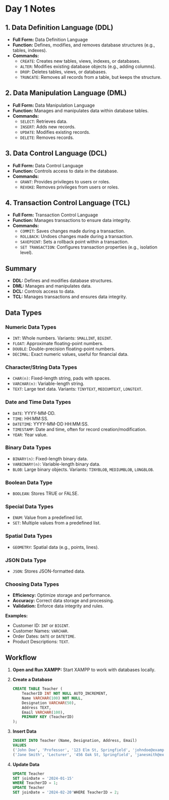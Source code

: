 # Day 1 Notes

## 1. Data Definition Language (DDL)
- **Full Form:** Data Definition Language
- **Function:** Defines, modifies, and removes database structures (e.g., tables, indexes).
- **Commands:**
  - `CREATE`: Creates new tables, views, indexes, or databases.
  - `ALTER`: Modifies existing database objects (e.g., adding columns).
  - `DROP`: Deletes tables, views, or databases.
  - `TRUNCATE`: Removes all records from a table, but keeps the structure.

## 2. Data Manipulation Language (DML)
- **Full Form:** Data Manipulation Language
- **Function:** Manages and manipulates data within database tables.
- **Commands:**
  - `SELECT`: Retrieves data.
  - `INSERT`: Adds new records.
  - `UPDATE`: Modifies existing records.
  - `DELETE`: Removes records.

## 3. Data Control Language (DCL)
- **Full Form:** Data Control Language
- **Function:** Controls access to data in the database.
- **Commands:**
  - `GRANT`: Provides privileges to users or roles.
  - `REVOKE`: Removes privileges from users or roles.

## 4. Transaction Control Language (TCL)
- **Full Form:** Transaction Control Language
- **Function:** Manages transactions to ensure data integrity.
- **Commands:**
  - `COMMIT`: Saves changes made during a transaction.
  - `ROLLBACK`: Undoes changes made during a transaction.
  - `SAVEPOINT`: Sets a rollback point within a transaction.
  - `SET TRANSACTION`: Configures transaction properties (e.g., isolation level).

## Summary
- **DDL:** Defines and modifies database structures.
- **DML:** Manages and manipulates data.
- **DCL:** Controls access to data.
- **TCL:** Manages transactions and ensures data integrity.

## Data Types

### Numeric Data Types
- `INT`: Whole numbers. Variants: `SMALLINT`, `BIGINT`.
- `FLOAT`: Approximate floating-point numbers.
- `DOUBLE`: Double-precision floating-point numbers.
- `DECIMAL`: Exact numeric values, useful for financial data.

### Character/String Data Types
- `CHAR(n)`: Fixed-length string, pads with spaces.
- `VARCHAR(n)`: Variable-length string.
- `TEXT`: Large text data. Variants: `TINYTEXT`, `MEDIUMTEXT`, `LONGTEXT`.

### Date and Time Data Types
- `DATE`: YYYY-MM-DD.
- `TIME`: HH:MM:SS.
- `DATETIME`: YYYY-MM-DD HH:MM:SS.
- `TIMESTAMP`: Date and time, often for record creation/modification.
- `YEAR`: Year value.

### Binary Data Types
- `BINARY(n)`: Fixed-length binary data.
- `VARBINARY(n)`: Variable-length binary data.
- `BLOB`: Large binary objects. Variants: `TINYBLOB`, `MEDIUMBLOB`, `LONGBLOB`.

### Boolean Data Type
- `BOOLEAN`: Stores TRUE or FALSE.

### Special Data Types
- `ENUM`: Value from a predefined list.
- `SET`: Multiple values from a predefined list.

### Spatial Data Types
- `GEOMETRY`: Spatial data (e.g., points, lines).

### JSON Data Type
- `JSON`: Stores JSON-formatted data.

### Choosing Data Types
- **Efficiency:** Optimize storage and performance.
- **Accuracy:** Correct data storage and processing.
- **Validation:** Enforce data integrity and rules.

**Examples:**
- Customer ID: `INT` or `BIGINT`.
- Customer Names: `VARCHAR`.
- Order Dates: `DATE` or `DATETIME`.
- Product Descriptions: `TEXT`.

## Workflow

1. **Open and Run XAMPP:** Start XAMPP to work with databases locally.

2. **Create a Database**

   ```sql
   CREATE TABLE Teacher (
       TeacherID INT NOT NULL AUTO_INCREMENT,
       Name VARCHAR(100) NOT NULL,
       Designation VARCHAR(50),
       Address TEXT,
       Email VARCHAR(100),
       PRIMARY KEY (TeacherID)
   );

3. **Insert Data**
   ```sql
   INSERT INTO Teacher (Name, Designation, Address, Email)
   VALUES 
   ('John Doe', 'Professor', '123 Elm St, Springfield', 'johndoe@example.com'),
   ('Jane Smith', 'Lecturer', '456 Oak St, Springfield', 'janesmith@example.com');


4. **Update Data** 
   ```sql
   UPDATE Teacher
   SET joinDate = '2024-01-15'
   WHERE TeacherID = 1;
   UPDATE Teacher
   SET joinDate = '2024-02-20'WHERE TeacherID = 2;
